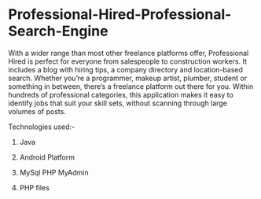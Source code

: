 # Professional-Hired-Professional-Search-Engine
With a wider range than most other freelance platforms offer, Professional Hired is perfect for everyone from salespeople to construction workers. It includes a blog with hiring tips, a company directory and location-based search. Whether you’re a programmer, makeup artist, plumber, student or something in between, there’s a freelance platform out there for you. Within hundreds of professional categories, this application makes it easy to identify jobs that suit your skill sets, without scanning through large volumes of posts.

Technologies used:-
1.	Java

2.	Android Platform

3.	MySql PHP MyAdmin

4.	PHP files

